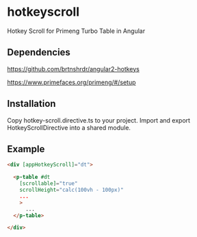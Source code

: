 # hotkeyscroll
Hotkey Scroll for Primeng Turbo Table in Angular

## Dependencies

https://github.com/brtnshrdr/angular2-hotkeys

https://www.primefaces.org/primeng/#/setup

## Installation

Copy hotkey-scroll.directive.ts to your project.  Import and export HotkeyScrollDirective into a shared module.

## Example

```html
<div [appHotkeyScroll]="dt">

  <p-table #dt 
    [scrollable]="true"
    scrollHeight="calc(100vh - 100px)"
    ...
    >
      ...
  </p-table>

</div>
```

